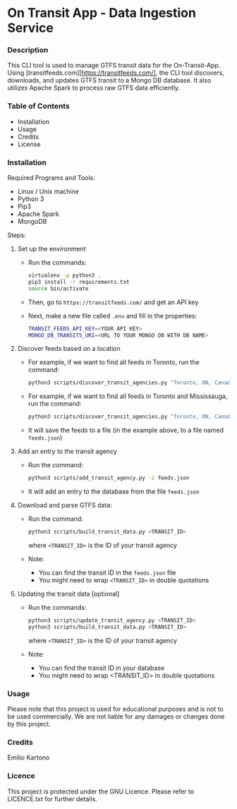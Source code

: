 # On Transit App - Data Ingestion Service

### Description
This CLI tool is used to manage GTFS transit data for the On-Transit-App. Using [transitfeeds.com][https://transitfeeds.com/], the CLI tool discovers, downloads, and updates GTFS transit to a Mongo DB database. It also utilizes Apache Spark to process raw GTFS data efficiently.

### Table of Contents
- Installation
- Usage
- Credits
- License

### Installation
Required Programs and Tools:
- Linux / Unix machine
- Python 3
- Pip3
- Apache Spark
- MongoDB

Steps:
1. Set up the environment
    * Run the commands:
        ```bash
        virtualenv -p python3 .
        pip3 install -r requirements.txt
        source bin/activate
        ```

    * Then, go to ```https://transitfeeds.com/``` and get an API key

    * Next, make a new file called ```.env``` and fill in the properties:
        ```bash
        TRANSIT_FEEDS_API_KEY=<YOUR API KEY>
        MONGO_DB_TRANSITS_URI=<URL TO YOUR MONGO DB WITH DB NAME>
        ```

2. Discover feeds based on a location
    * For example, if we want to find all feeds in Toronto, run the command:
        ```bash
        python3 scripts/discover_transit_agencies.py "Toronto, ON, Canada" > feeds.json
        ```
    * For example, if we want to find all feeds in Toronto and Mississauga, run the command:
        ```bash
        python3 scripts/discover_transit_agencies.py "Toronto, ON, Canada" "San Francisco, CA, USA" > feeds.json
        ```
    * It will save the feeds to a file (in the example above, to a file named ```feeds.json```)

3. Add an entry to the transit agency
    * Run the command:
        ```bash
        python3 scripts/add_transit_agency.py -i feeds.json
        ```
    * It will add an entry to the database from the file ```feeds.json```

4. Download and parse GTFS data:
    * Run the command:
        ```bash
        python3 scripts/build_transit_data.py <TRANSIT_ID>
        ```

        where ```<TRANSIT_ID>``` is the ID of your transit agency

    * Note: 
        * You can find the transit ID in the ```feeds.json``` file
        * You might need to wrap ```<TRANSIT_ID>``` in double quotations

5. Updating the transit data [optional]
    * Run the commands:
        ```bash
        python3 scripts/update_transit_agency.py <TRANSIT_ID>
        python3 scripts/build_transit_data.py <TRANSIT_ID>
        ```
        where ```<TRANSIT_ID>``` is the ID of your transit agency

    * Note:
        * You can find the transit ID in your database
        * You might need to wrap <TRANSIT_ID> in double quotations


### Usage
Please note that this project is used for educational purposes and is not to be used commercially. We are not liable for any damages or changes done by this project.

### Credits
Emilio Kartono

### Licence
This project is protected under the GNU Licence. Please refer to LICENCE.txt for further details.